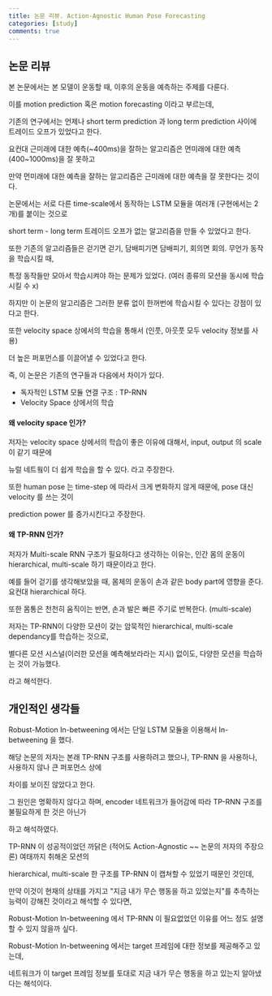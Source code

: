 ```yaml
---
title: 논문 리뷰. Action-Agnostic Human Pose Forecasting
categories: [study]
comments: true
---
```


## 논문 리뷰

본 논문에서는 본 모델이 운동할 때, 이후의 운동을 예측하는 주제를 다룬다.

이를 motion prediction 혹은 motion forecasting 이라고 부르는데,

기존의 연구에서는 언제나 short term prediction 과 long term prediction 사이에 트레이드 오프가 있었다고 한다.

요컨대 근미래에 대한 예측(~400ms)을 잘하는 알고리즘은 먼미래에 대한 예측(400~1000ms)을 잘 못하고

만약 먼미래에 대한 예측을 잘하는 알고리즘은 근미래에 대한 예측을 잘 못한다는 것이다.

논문에서는 서로 다른 time-scale에서 동작하는 LSTM 모듈을 여러개 (구현에서는 2개)를 붙이는 것으로

short term - long term 트레이드 오프가 없는 알고리즘을 만들 수 있었다고 한다.

또한 기존의 알고리즘들은 걷기면 걷기, 담배피기면 담배피기, 회의면 회의. 무언가 동작을 학습시킬 때,

특정 동작들만 모아서 학습시켜야 하는 문제가 있었다. (여러 종류의 모션을 동시에 학습시킬 수 x)

하지만 이 논문의 알고리즘은 그러한 분류 없이 한꺼번에 학습시킬 수 있다는 강점이 있다고 한다.

또한 velocity space 상에서의 학습을 통해서 (인풋, 아웃풋 모두 velocity 정보를 사용)

더 높은 퍼포먼스를 이끌어낼 수 있었다고 한다.

즉, 이 논문은 기존의 연구들과 다음에서 차이가 있다.

- 독자적인 LSTM 모듈 연결 구조 : TP-RNN
- Velocity Space 상에서의 학습

#### 왜 velocity space 인가?

저자는 velocity space 상에서의 학습이 좋은 이유에 대해서, input, output 의 scale 이 같기 때문에

뉴럴 네트웤이 더 쉽게 학습을 할 수 있다. 라고 주장한다.

또한 human pose 는 time-step 에 따라서 크게 변화하지 않게 때문에, pose 대신 velocity 를 쓰는 것이

prediction power 를 증가시킨다고 주장한다.

#### 왜 TP-RNN 인가?

저자가 Multi-scale RNN 구조가 필요하다고 생각하는 이유는, 인간 몸의 운동이 hierarchical, multi-scale 하기 때문이라고 한다.

예를 들어 걷기를 생각해보았을 때, 몸체의 운동이 손과 같은 body part에 영향을 준다. 요컨대 hierarchical 하다.

또한 몸통은 천천히 움직이는 반면, 손과 발은 빠른 주기로 반복한다. (multi-scale)

저자는 TP-RNN이 다양한 모션이 갖는 암묵적인 hierarchical, multi-scale dependancy를 학습하는 것으로,

별다른 모션 시스널(이러한 모션을 예측해보라라는 지시) 없이도, 다양한 모션을 학습하는 것이 가능했다.

라고 해석한다.

## 개인적인 생각들

Robust-Motion In-betweening 에서는 단일 LSTM 모듈을 이용해서 In-betweening 을 했다.

해당 논문의 저자는 본래 TP-RNN 구조를 사용하려고 했으나, TP-RNN 을 사용하나, 사용하지 않나 큰 퍼포먼스 상에

차이를 보이진 않았다고 한다.

그 원인은 명확하지 않다고 하며, encoder 네트워크가 들어감에 따라 TP-RNN 구조를 불필요하게 한 것은 아닌가

하고 해석하였다.

TP-RNN 이 성공적이었던 까닭은 (적어도 Action-Agnostic ~~ 논문의 저자의 주장으론) 여태까지 취해온 모션의

hierarchical, multi-scale 한 구조를 TP-RNN 이 캡쳐할 수 있었기 때문인 것인데,

만약 이것이 현재의 상태를 가지고 "지금 내가 무슨 행동을 하고 있었는지"를 추측하는 능력이 강해진 것이라고 해석할 수 있다면,

Robust-Motion In-betweening 에서 TP-RNN 이 필요없었던 이유를 어느 정도 설명할 수 있지 않을까 싶다.

Robust-Motion In-betweening 에서는 target 프레임에 대한 정보를 제공해주고 있는데,

네트워크가 이 target 프레임 정보를 토대로 지금 내가 무슨 행동을 하고 있는지 알아냈다는 해석이다.
